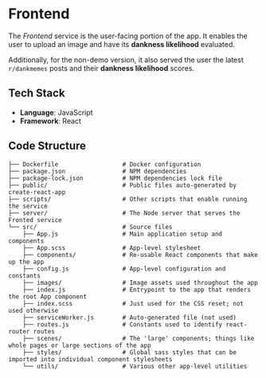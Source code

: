 # Frontend

The _Frontend_ service is the user-facing portion of the app. It enables the user to upload an image and have its **dankness likelihood** evaluated. 

Additionally, for the non-demo version, it also served the user the latest `r/dankmemes` posts and their **dankness likelihood** scores.

## Tech Stack

- **Language**: JavaScript
- **Framework**: React

## Code Structure

```
├── Dockerfile                  # Docker configuration
├── package.json                # NPM dependencies
├── package-lock.json           # NPM dependencies lock file
├── public/                     # Public files auto-generated by create-react-app
├── scripts/                    # Other scripts that enable running the service
├── server/                     # The Node server that serves the Fronted service
└── src/                        # Source files
    ├── App.js                  # Main application setup and components
    ├── App.scss                # App-level stylesheet
    ├── components/             # Re-usable React components that make up the app
    ├── config.js               # App-level configuration and constants
    ├── images/					# Image assets used throughout the app
    ├── index.js                # Entrypoint to the app that renders the root App component
    ├── index.scss				# Just used for the CSS reset; not used otherwise
    ├── serviceWorker.js        # Auto-generated file (not used)
    ├── routes.js               # Constants used to identify react-router routes
    ├── scenes/                 # The 'large' components; things like whole pages or large sections of the app
    ├── styles/                 # Global sass styles that can be imported into individual component stylesheets
    └── utils/                  # Various other app-level utilities
```
